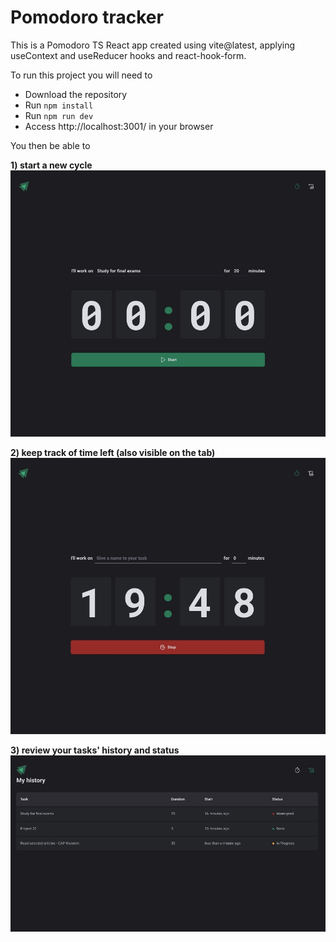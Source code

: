 # Pomodoro tracker
This is a Pomodoro TS React app created using vite@latest, applying useContext and useReducer hooks and react-hook-form.

To run this project you will need to
* Download the repository
* Run ```npm install```
* Run ```npm run dev```
* Access http://localhost:3001/ in your browser

You then be able to 

**1) start a new cycle**
![alt text](/src/assets/screenshot-start.jpg)

**2) keep track of time left (also visible on the tab)**
![alt text](/src/assets/screenshot-ongoing.jpg)

**3) review your tasks' history and status**
![alt text](/src/assets/screenshot-history.jpg)
